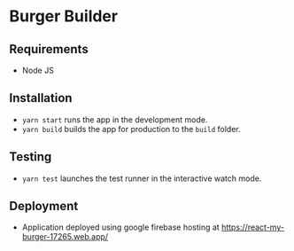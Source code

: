 # Burger Builder

## Requirements

- Node JS

## Installation

- `yarn start` runs the app in the development mode.
- `yarn build` builds the app for production to the `build` folder.

## Testing

- `yarn test` launches the test runner in the interactive watch mode.

## Deployment

- Application deployed using google firebase hosting at https://react-my-burger-17265.web.app/
